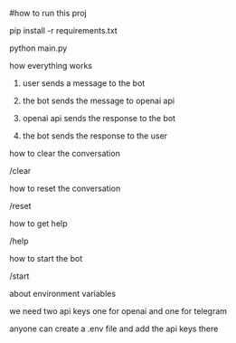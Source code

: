   #how to run this proj

  pip install -r requirements.txt

  python main.py

  how everything works

  1. user sends a message to the bot

  2. the bot sends the message to openai api

  3. openai api sends the response to the bot

  4. the bot sends the response to the user

  how to clear the conversation

  /clear

  how to reset the conversation

  /reset

  how to get help

  /help

  how to start the bot

  /start

  about environment variables

  we need two api keys one for openai and one for telegram

  anyone can create a .env file and add the api keys there
